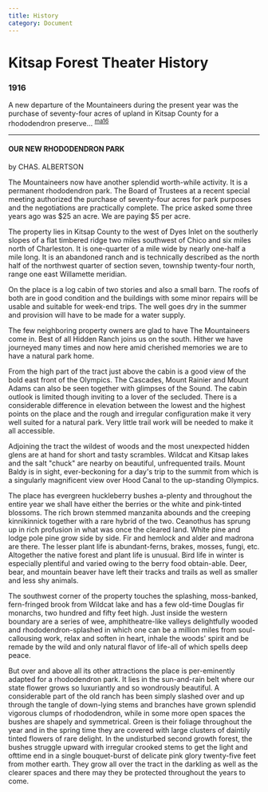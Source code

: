 ```yaml
---
title: History
category: Document
---
```

# Kitsap Forest Theater History


### 1916

A new departure of the Mountaineers during the present year was the purchase of seventy-four acres of upland in Kitsap County for a rhododendron preserve... <sup>[ma16][]</sup>

----

#### OUR NEW RHODODENDRON PARK

by CHAS. ALBERTSON

The Mountaineers now have another splendid worth-while activity. It is a permanent rhododendron park. The Board of Trustees at a recent special meeting authorized the purchase of seventy-four acres for park purposes and the negotiations are practically complete. The price asked some three years ago was $25 an acre. We are paying $5 per acre.

The property lies in Kitsap County to the west of Dyes Inlet on the southerly slopes of a flat timbered ridge two miles southwest of Chico and six miles north of Charleston. It is one-quarter of a mile wide by nearly one-half a mile long. It is an abandoned ranch and is technically described as the north half of the northwest quarter of section seven, township twenty-four north, range one east Willamette meridian.

On the place is a log cabin of two stories and also a small barn. The roofs of both are in good condition and the buildings with some minor repairs will be usable and suitable for week-end trips. The well goes dry in the summer and provision will have to be made for a water supply.

The few neighboring property owners are glad to have The Mountaineers come in. Best of all Hidden Ranch joins us on the south. Hither we have journeyed many times and now here amid cherished memories we are to have a natural park home.

From the high part of the tract just above the cabin is a good view of the bold east front of the Olympics. The Cascades, Mount Rainier and Mount Adams can also be seen together with glimpses of the Sound. The cabin outlook is limited though inviting to a lover of the secluded. There is a considerable difference in elevation between the lowest and the highest points on the place and the rough and irregular configuration make it very well suited for a natural park. Very little trail work will be needed to make it all accessible.

Adjoining the tract the wildest of woods and the most unexpected hidden glens are at hand for short and tasty scrambles. Wildcat and Kitsap lakes and the salt "chuck" are nearby on beautiful, unfrequented trails. Mount Baldy is in sight, ever-beckoning for a day's trip to the summit from which is a singularly magnificent view over Hood Canal to the up-standing Olympics.

The place has evergreen huckleberry bushes a-plenty and throughout the entire year we shall have either the berries or the white and pink-tinted blossoms. The rich brown stemmed manzanita abounds and the creeping kinnikinnick together with a rare hybrid of the two. Ceanothus has sprung up in rich profusion in what was once the cleared land. White pine and lodge pole pine grow side by side. Fir and hemlock and alder and madrona are there. The lesser plant life is abundant-ferns, brakes, mosses, fungi, etc. Altogether the native forest and plant life is unusual. Bird life in winter is especially plentiful and varied owing to the berry food obtain-able. Deer, bear, and mountain beaver have left their tracks and trails as well as smaller and less shy animals.

The southwest corner of the property touches the splashing, moss-banked, fern-fringed brook from Wildcat lake and has a few old-time Douglas fir monarchs, two hundred and fifty feet high. Just inside the western boundary are a series of wee, amphitheatre-like valleys delightfully wooded and rhododendron-splashed in which one can be a million miles from soul-callousing work, relax and soften in heart, inhale the woods' spirit and be remade by the wild and only natural flavor of life-all of which spells deep peace.

But over and above all its other attractions the place is per-eminently adapted for a rhododendron park. It lies in the sun-and-rain belt where our state flower grows so luxuriantly and so wondrously beautiful. A considerable part of the old ranch has been simply slashed over and up through the tangle of down-lying stems and branches have grown splendid vigorous clumps of rhododendron, while in some more open spaces the bushes are shapely and symmetrical. Green is their foliage throughout the year and in the spring time they are covered with large clusters of daintily tinted flowers of rare delight. In the undisturbed second growth forest, the bushes struggle upward with irregular crooked stems to get the light and ofttime end in a single bouquet-burst of delicate pink glory twenty-five feet from mother earth. They grow all over the tract in the darkling as well as the clearer spaces and there may they be protected throughout the years to come.


[ma16]: Mountaineer-Annual#1916
